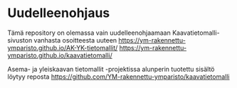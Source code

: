 # Uudelleenohjaus

Tämä repository on olemassa vain uudelleenohjaamaan Kaavatietomalli-sivuston vanhasta osoitteesta uuteen https://ym-rakennettu-ymparisto.github.io/AK-YK-tietomallit/ https://ym-rakennettu-ymparisto.github.io/kaavatietomalli/

Asema- ja yleiskaavan tietomallit -projektissa alunperin tuotettu sisältö löytyy reposta https://github.com/YM-rakennettu-ymparisto/kaavatietomalli
